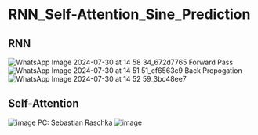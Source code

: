 # RNN_Self-Attention_Sine_Prediction
## RNN 
![WhatsApp Image 2024-07-30 at 14 58 34_672d7765](https://github.com/user-attachments/assets/15d46a1d-0f1a-4e21-9f9e-79f456bf2bc4)
Forward Pass
![WhatsApp Image 2024-07-30 at 14 51 51_cf6563c9](https://github.com/user-attachments/assets/0eb13dbb-1c5e-46f1-95ea-77664271c63e)
Back Propogation 
![WhatsApp Image 2024-07-30 at 14 52 59_3bc48ee7](https://github.com/user-attachments/assets/b653475b-b8c2-4b47-870b-b470a3ebe9a6)

## Self-Attention
![image](https://github.com/user-attachments/assets/a1f474d2-24dd-4079-8e7a-e5764264fa53)
PC: Sebastian Raschka
![image](https://github.com/user-attachments/assets/41207775-79b1-4039-b405-1a6d622fd90e)

